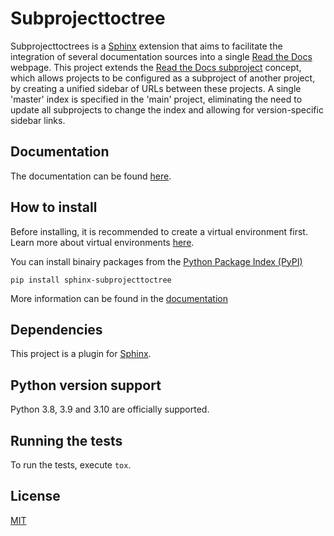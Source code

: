 # Subprojecttoctree
Subprojecttoctrees is a [Sphinx](https://www.sphinx-doc.org) extension that aims
to facilitate the integration of several documentation sources into a single 
[Read the Docs](https://docs.readthedocs.io) webpage. This project extends the 
[Read the Docs subproject](https://docs.readthedocs.io/en/stable/subprojects.html) 
concept, which allows projects to be configured as a subproject of another project, 
by creating a unified sidebar of URLs between these projects. A single 'master' index
is specified in the 'main' project, eliminating the need to update all subprojects 
to change the index and allowing for version-specific sidebar links.

## Documentation
The documentation can be found [here](https://sphinx-subprojecttoctree.readthedocs.io/).

## How to install
Before installing, it is recommended to create a virtual environment first.
Learn more about virtual environments [here](https://docs.python.org/3/tutorial/venv.html).

You can install binairy packages from the 
[Python Package Index (PyPI)](https://pypi.org/project/sphinx-subprojecttoctree/)

```
pip install sphinx-subprojecttoctree
```

More information can be found in the 
[documentation](https://sphinx-subprojecttoctree.readthedocs.io/en/latest/installation.html)

## Dependencies
This project is a plugin for [Sphinx](https://www.sphinx-doc.org).  

## Python version support
Python 3.8, 3.9 and 3.10 are officially supported.

## Running the tests
To run the tests, execute ``tox``.

## License
[MIT](https://github.com/DriesSchaumont/sphinx-subprojecttoctree/blob/main/LICENSE)